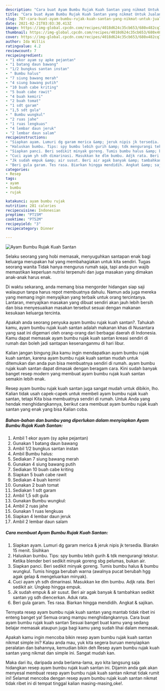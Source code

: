 ```yaml
---
description: "Cara buat Ayam Bumbu Rujak Kuah Santan yang nikmat Untuk Jualan"
title: "Cara buat Ayam Bumbu Rujak Kuah Santan yang nikmat Untuk Jualan"
slug: 787-cara-buat-ayam-bumbu-rujak-kuah-santan-yang-nikmat-untuk-jualan
date: 2021-02-21T03:03:30.413Z
image: https://img-global.cpcdn.com/recipes/4018d624c35cb653/680x482cq70/ayam-bumbu-rujak-kuah-santan-foto-resep-utama.jpg
thumbnail: https://img-global.cpcdn.com/recipes/4018d624c35cb653/680x482cq70/ayam-bumbu-rujak-kuah-santan-foto-resep-utama.jpg
cover: https://img-global.cpcdn.com/recipes/4018d624c35cb653/680x482cq70/ayam-bumbu-rujak-kuah-santan-foto-resep-utama.jpg
author: Ida Willis
ratingvalue: 4.2
reviewcount: 7
recipeingredient:
- "1 ekor ayam sy apke pejantan"
- "1 batang daun bawang"
- "1/2 bungkus santan instan"
- " Bumbu halus"
- "7 siung bawang merah"
- "4 siung bawang putih"
- "10 buah cabe kriting"
- "5 buah cabe rawit"
- "4 buah kemiri"
- "2 buah tomat"
- "1 sdt garam"
- "1,5 sdt gula"
- " Bumbu wungkul"
- "2 ruas jahe"
- "1 ruas lengkuas"
- "4 lembar daun jeruk"
- "2 lembar daun salam"
recipeinstructions:
- "Siapkan ayam. Lumuri dg garam merica &amp; jeruk nipis jk tersedia. Biarakn 15 menit. Sisihkan"
- "Haluskan bumbu. Tips: spy bumbu lebih gurih &amp; tdk mengurangi tekstur. Ketika blender beri sedikit minyak goreng sbg pelumas, bukan air."
- "Siapkan panci. Beri sedikit minyak goreng. Tumis bumbu halus &amp; bumbu wungkul. Tumis hingga berubah warna (awalnya pucat berubah hgg agak gelap &amp; mengeluarkan minyak)."
- "Cuci ayam yh sdh dimarinasi. Masukkan ke dlm bumbu. Adjk rata. Beri sedikit air. Ungkep hingga empuk."
- "Jk sudah empuk &amp; air susut. Beri air agak banyak &amp; tambahkan sedikit santan yg sdh diencerkan. Aduk rata."
- "Beri gula garam. Tes rasa. Biarkan hingga mendidih. Angkat &amp; sajikan."
categories:
- Resep
tags:
- ayam
- bumbu
- rujak

katakunci: ayam bumbu rujak 
nutrition: 281 calories
recipecuisine: Indonesian
preptime: "PT15M"
cooktime: "PT52M"
recipeyield: "3"
recipecategory: Dinner

---
```



![Ayam Bumbu Rujak Kuah Santan](https://img-global.cpcdn.com/recipes/4018d624c35cb653/680x482cq70/ayam-bumbu-rujak-kuah-santan-foto-resep-utama.jpg)

Selaku seorang yang hobi memasak, menyuguhkan santapan enak bagi keluarga merupakan hal yang membahagiakan untuk kita sendiri. Tugas seorang  wanita Tidak hanya mengurus rumah saja, tapi anda pun wajib memastikan keperluan nutrisi terpenuhi dan juga masakan yang dimakan anak-anak harus enak.

Di waktu  sekarang, anda memang bisa mengorder hidangan siap saji walaupun tanpa harus repot membuatnya dahulu. Namun ada juga mereka yang memang ingin menyajikan yang terbaik untuk orang tercintanya. Lantaran, menyajikan masakan yang dibuat sendiri akan jauh lebih bersih dan bisa menyesuaikan masakan tersebut sesuai dengan makanan kesukaan keluarga tercinta. 



Apakah anda seorang penyuka ayam bumbu rujak kuah santan?. Tahukah kamu, ayam bumbu rujak kuah santan adalah makanan khas di Nusantara yang saat ini digemari oleh orang-orang dari berbagai daerah di Indonesia. Kamu dapat memasak ayam bumbu rujak kuah santan kreasi sendiri di rumah dan boleh jadi santapan kesenanganmu di hari libur.

Kalian jangan bingung jika kamu ingin mendapatkan ayam bumbu rujak kuah santan, karena ayam bumbu rujak kuah santan mudah untuk ditemukan dan anda pun bisa membuatnya sendiri di rumah. ayam bumbu rujak kuah santan dapat dimasak dengan beragam cara. Kini sudah banyak banget resep modern yang membuat ayam bumbu rujak kuah santan semakin lebih enak.

Resep ayam bumbu rujak kuah santan juga sangat mudah untuk dibikin, lho. Kalian tidak usah capek-capek untuk membeli ayam bumbu rujak kuah santan, tetapi Kita bisa membuatnya sendiri di rumah. Untuk Anda yang hendak menghidangkannya, berikut cara membuat ayam bumbu rujak kuah santan yang enak yang bisa Kalian coba.

<!--inarticleads1-->

##### Bahan-bahan dan bumbu yang diperlukan dalam menyiapkan Ayam Bumbu Rujak Kuah Santan:

1. Ambil 1 ekor ayam (sy apke pejantan)
1. Gunakan 1 batang daun bawang
1. Ambil 1/2 bungkus santan instan
1. Ambil  Bumbu halus:
1. Sediakan 7 siung bawang merah
1. Gunakan 4 siung bawang putih
1. Sediakan 10 buah cabe kriting
1. Siapkan 5 buah cabe rawit
1. Sediakan 4 buah kemiri
1. Gunakan 2 buah tomat
1. Sediakan 1 sdt garam
1. Ambil 1,5 sdt gula
1. Gunakan  Bumbu wungkul:
1. Ambil 2 ruas jahe
1. Gunakan 1 ruas lengkuas
1. Siapkan 4 lembar daun jeruk
1. Ambil 2 lembar daun salam




<!--inarticleads2-->

##### Cara membuat Ayam Bumbu Rujak Kuah Santan:

1. Siapkan ayam. Lumuri dg garam merica &amp; jeruk nipis jk tersedia. Biarakn 15 menit. Sisihkan
1. Haluskan bumbu. Tips: spy bumbu lebih gurih &amp; tdk mengurangi tekstur. Ketika blender beri sedikit minyak goreng sbg pelumas, bukan air.
1. Siapkan panci. Beri sedikit minyak goreng. Tumis bumbu halus &amp; bumbu wungkul. Tumis hingga berubah warna (awalnya pucat berubah hgg agak gelap &amp; mengeluarkan minyak).
1. Cuci ayam yh sdh dimarinasi. Masukkan ke dlm bumbu. Adjk rata. Beri sedikit air. Ungkep hingga empuk.
1. Jk sudah empuk &amp; air susut. Beri air agak banyak &amp; tambahkan sedikit santan yg sdh diencerkan. Aduk rata.
1. Beri gula garam. Tes rasa. Biarkan hingga mendidih. Angkat &amp; sajikan.




Ternyata resep ayam bumbu rujak kuah santan yang mantab tidak ribet ini enteng banget ya! Semua orang mampu menghidangkannya. Cara buat ayam bumbu rujak kuah santan Sesuai banget buat kamu yang sedang belajar memasak ataupun juga bagi kamu yang sudah lihai dalam memasak.

Apakah kamu ingin mencoba bikin resep ayam bumbu rujak kuah santan nikmat simple ini? Kalau anda mau, yuk kita segera buruan menyiapkan peralatan dan bahannya, kemudian bikin deh Resep ayam bumbu rujak kuah santan yang nikmat dan simple ini. Sangat mudah kan. 

Maka dari itu, daripada anda berlama-lama, ayo kita langsung saja hidangkan resep ayam bumbu rujak kuah santan ini. Dijamin anda gak akan menyesal membuat resep ayam bumbu rujak kuah santan nikmat tidak rumit ini! Selamat mencoba dengan resep ayam bumbu rujak kuah santan nikmat tidak ribet ini di tempat tinggal kalian masing-masing,oke!.

